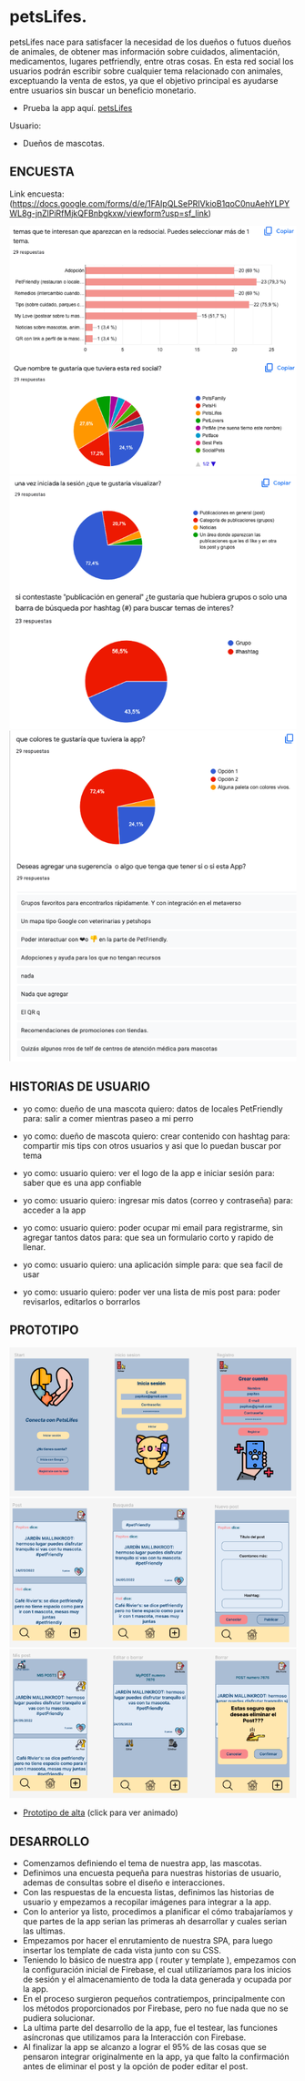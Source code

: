 # petsLifes.

petsLifes nace para satisfacer la necesidad de los dueños o futuos dueños de animales, de obtener mas información sobre cuidados, alimentación, medicamentos, lugares petfriendly, entre otras cosas. En esta red social los usuarios podrán escribir sobre cualquier tema relacionado con animales, exceptuando la venta de estos, ya que el objetivo principal es ayudarse entre usuarios sin buscar un beneficio monetario.

* Prueba la app aquí. [petsLifes](https://social-network-petslifes.netlify.app/)

Usuario: 
* Dueños de mascotas.

## ENCUESTA

Link encuesta: (https://docs.google.com/forms/d/e/1FAIpQLSePRIVkioB1qoC0nuAehYLPYWL8g-jnZlPiRfMjkQFBnbgkxw/viewform?usp=sf_link)

<img src = 'img/pregunta-1.png'>
<img src = 'img/pregunta-2.png'>
<img src = 'img/pregunta-3.png'>

## HISTORIAS DE USUARIO

* yo como: dueño de una mascota
quiero: datos de locales PetFriendly
para: salir a comer mientras paseo a mi perro

* yo como: dueño de mascota
quiero: crear contenido con hashtag
para: compartir mis tips con otros usuarios y asi que lo puedan buscar por tema

* yo como: usuario
quiero: ver el logo de la app e iniciar sesión
para: saber que es una app confiable

* yo como: usuario
quiero: ingresar mis datos (correo y contraseña)
para: acceder a la app

* yo como: usuario
quiero: poder ocupar mi email para registrarme, sin agregar tantos datos
para: que sea un formulario corto y rapido de llenar.

* yo como: usuario
quiero: una aplicación simple
para: que sea facil de usar

* yo como: usuario
quiero: poder ver una lista de mis post
para: poder revisarlos, editarlos o borrarlos

## PROTOTIPO

<img src = 'img/prototipo-1.png'>
<img src = 'img/prototipo-2.png'>
<img src = 'img/prototipo-3.png'>

* [Prototipo de alta](https://www.figma.com/proto/KqFH0YG253lipctE3YSbTi/Pets-Social?scaling=scale-down&page-id=0%3A1&node-id=46%3A6&starting-point-node-id=46%3A6) (click para ver animado)

## DESARROLLO

* Comenzamos definiendo el tema de nuestra app, las mascotas.
* Definimos una encuesta pequeña para nuestras historias de usuario, ademas de consultas sobre el diseño e interacciones.
* Con las respuestas de la encuesta listas, definimos las historias de usuario y empezamos a recopilar imágenes para integrar a la app.
* Con lo anterior ya listo, procedimos a planificar el cómo trabajaríamos y que partes de la app serian las primeras ah desarrollar y cuales serian las ultimas. 
* Empezamos por hacer el enrutamiento de nuestra SPA, para luego insertar los template de cada vista junto con su CSS.
* Teniendo lo básico de nuestra app ( router y template ), empezamos con la configuración inicial de Firebase, el cual utilizaríamos para los inicios de sesión y el almacenamiento de toda la data generada y ocupada por la app.
* En el proceso surgieron pequeños contratiempos, principalmente con los métodos proporcionados por Firebase, pero no fue nada que no se pudiera solucionar.
* La ultima parte del desarrollo de la app, fue el testear, las funciones asíncronas que utilizamos para la Interacción con Firebase.
* Al finalizar la app se alcanzo a lograr el 95% de las cosas que se pensaron integrar originalmente en la app, ya que falto la confirmación antes de eliminar el post y la opción de poder editar el post.
